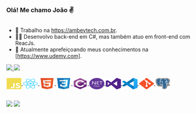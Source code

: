 
  ### Olá! Me chamo João ✌
  
##

- 🔭 Trabalho na https://ambevtech.com.br.
- 👨‍💻 Desenvolvo back-end em C#, mas também atuo em front-end com ReacJs.
- 🌱 Atualmente aprefeiçoando meus conhecimentos na [https://www.udemy.com].


 <div>
  <a href="https://github.com/JoaoPstein">
  <img height="180em" src="https://github-readme-stats.vercel.app/api?username=JoaoPstein&show_icons=true&theme=dark&include_all_commits=true&count_private=true"/>
  <img height="180em" src="https://github-readme-stats.vercel.app/api/top-langs/?username=JoaoPstein&layout=compact&langs_count=7&theme=dark"/>
</div>
  
  <div style="display: inline_block"><br>
  <img align="center" alt="stein-Js" height="30" width="40" src="https://raw.githubusercontent.com/devicons/devicon/master/icons/javascript/javascript-plain.svg">
  <img align="center" alt="stein-React" height="30" width="40" src="https://raw.githubusercontent.com/devicons/devicon/master/icons/react/react-original.svg">
  <img align="center" alt="stein-HTML" height="30" width="40" src="https://raw.githubusercontent.com/devicons/devicon/master/icons/html5/html5-original.svg">
  <img align="center" alt="stein-CSS" height="30" width="40" src="https://raw.githubusercontent.com/devicons/devicon/master/icons/css3/css3-original.svg">
  <img align="center" alt="stein-Csharp" height="30" width="40" src="https://raw.githubusercontent.com/devicons/devicon/master/icons/csharp/csharp-original.svg">
  <img align="center" alt="stein-Csharp" height="30" width="40" src="https://raw.githubusercontent.com/devicons/devicon/master/icons/dotnetcore/dotnetcore-original.svg">
  <img align="center" alt="stein-Csharp" height="30" width="40" src="https://raw.githubusercontent.com/devicons/devicon/master/icons/visualstudio/visualstudio-plain.svg">
  <img align="center" alt="stein-Csharp" height="30" width="40" src="https://raw.githubusercontent.com/devicons/devicon/master/icons/vscode/vscode-original.svg">
  <img align="center" alt="stein-Csharp" height="30" width="40" src="https://raw.githubusercontent.com/devicons/devicon/master/icons/git/git-original.svg">
  <img align="center" alt="stein-Csharp" height="30" width="40" src="https://raw.githubusercontent.com/devicons/devicon/master/icons/postgresql/postgresql-original.svg">
 </div>

 ##
  
 <div> 
  <a href="https://instagram.com/sktstein" target="_blank"><img src="https://img.shields.io/badge/-Instagram-%23E4405F?style=for-the-badge&logo=instagram&logoColor=white" target="_blank"></a>
   <a href="https://www.linkedin.com/in/jo%C3%A3o-stein-031471184/" target="_blank"><img src="https://img.shields.io/badge/-LinkedIn-%230077B5?style=for-the-badge&logo=linkedin&logoColor=white" target="_blank"></a> 
</div>

